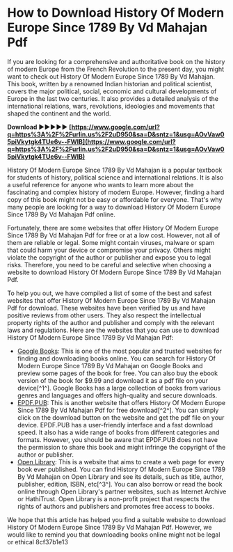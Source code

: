 
 
# How to Download History Of Modern Europe Since 1789 By Vd Mahajan Pdf
 
If you are looking for a comprehensive and authoritative book on the history of modern Europe from the French Revolution to the present day, you might want to check out History Of Modern Europe Since 1789 By Vd Mahajan. This book, written by a renowned Indian historian and political scientist, covers the major political, social, economic and cultural developments of Europe in the last two centuries. It also provides a detailed analysis of the international relations, wars, revolutions, ideologies and movements that shaped the continent and the world.
 
**Download ►►►►► [https://www.google.com/url?q=https%3A%2F%2Furlin.us%2F2uD950&sa=D&sntz=1&usg=AOvVaw05piVkytgk4TUe6v--FWIB](https://www.google.com/url?q=https%3A%2F%2Furlin.us%2F2uD950&sa=D&sntz=1&usg=AOvVaw05piVkytgk4TUe6v--FWIB)**


 
History Of Modern Europe Since 1789 By Vd Mahajan is a popular textbook for students of history, political science and international relations. It is also a useful reference for anyone who wants to learn more about the fascinating and complex history of modern Europe. However, finding a hard copy of this book might not be easy or affordable for everyone. That's why many people are looking for a way to download History Of Modern Europe Since 1789 By Vd Mahajan Pdf online.
 
Fortunately, there are some websites that offer History Of Modern Europe Since 1789 By Vd Mahajan Pdf for free or at a low cost. However, not all of them are reliable or legal. Some might contain viruses, malware or spam that could harm your device or compromise your privacy. Others might violate the copyright of the author or publisher and expose you to legal risks. Therefore, you need to be careful and selective when choosing a website to download History Of Modern Europe Since 1789 By Vd Mahajan Pdf.
 
To help you out, we have compiled a list of some of the best and safest websites that offer History Of Modern Europe Since 1789 By Vd Mahajan Pdf for download. These websites have been verified by us and have positive reviews from other users. They also respect the intellectual property rights of the author and publisher and comply with the relevant laws and regulations. Here are the websites that you can use to download History Of Modern Europe Since 1789 By Vd Mahajan Pdf:
 
- [Google Books](https://books.google.com/books/about/History_of_Modern_Europe.html?id=K3scEAAAQBAJ): This is one of the most popular and trusted websites for finding and downloading books online. You can search for History Of Modern Europe Since 1789 By Vd Mahajan on Google Books and preview some pages of the book for free. You can also buy the ebook version of the book for $9.99 and download it as a pdf file on your device[^1^]. Google Books has a large collection of books from various genres and languages and offers high-quality and secure downloads.
- [EPDF.PUB](https://epdf.pub/a-history-of-modern-europe-since-1789.html): This is another website that offers History Of Modern Europe Since 1789 By Vd Mahajan Pdf for free download[^2^]. You can simply click on the download button on the website and get the pdf file on your device. EPDF.PUB has a user-friendly interface and a fast download speed. It also has a wide range of books from different categories and formats. However, you should be aware that EPDF.PUB does not have the permission to share this book and might infringe the copyright of the author or publisher.
- [Open Library](https://openlibrary.org/authors/OL470A/Vidya_Dhar_Mahajan): This is a website that aims to create a web page for every book ever published. You can find History Of Modern Europe Since 1789 By Vd Mahajan on Open Library and see its details, such as title, author, publisher, edition, ISBN, etc[^3^]. You can also borrow or read the book online through Open Library's partner websites, such as Internet Archive or HathiTrust. Open Library is a non-profit project that respects the rights of authors and publishers and promotes free access to books.

We hope that this article has helped you find a suitable website to download History Of Modern Europe Since 1789 By Vd Mahajan Pdf. However, we would like to remind you that downloading books online might not be legal or ethical
 8cf37b1e13
 
